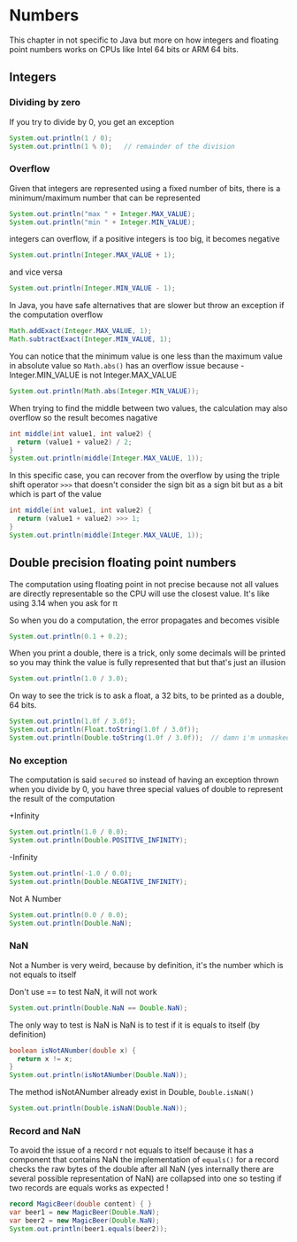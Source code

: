 # Numbers
This chapter in not specific to Java but more on how integers and floating point numbers
works on CPUs like Intel 64 bits or ARM 64 bits.


## Integers

### Dividing by zero
If you try to divide by 0, you get an exception
```java
System.out.println(1 / 0);
System.out.println(1 % 0);   // remainder of the division
```

### Overflow
Given that integers are represented using a fixed number of bits,
there is a minimum/maximum number that can be represented
```java
System.out.println("max " + Integer.MAX_VALUE);
System.out.println("min " + Integer.MIN_VALUE);
```

integers can overflow, if a positive integers is too big, it becomes negative
```java
System.out.println(Integer.MAX_VALUE + 1);
```

and vice versa
```java
System.out.println(Integer.MIN_VALUE - 1);
```

In Java, you have safe alternatives that are slower but throw an exception
if the computation overflow
```java
Math.addExact(Integer.MAX_VALUE, 1);
Math.subtractExact(Integer.MIN_VALUE, 1);
```


You can notice that the minimum value is one less than the maximum value
in absolute value so `Math.abs()` has an overflow issue
because -Integer.MIN_VALUE is not Integer.MAX_VALUE
```java
System.out.println(Math.abs(Integer.MIN_VALUE));
```

When trying to find the middle between two values, the calculation may also overflow
so the result becomes nagative
```java
int middle(int value1, int value2) {
  return (value1 + value2) / 2;
}
System.out.println(middle(Integer.MAX_VALUE, 1));
```

In this specific case, you can recover from the overflow by using
the triple shift operator `>>>` that doesn't consider the sign bit as a sign bit
but as a bit which is part of the value
```java
int middle(int value1, int value2) {
  return (value1 + value2) >>> 1;
}
System.out.println(middle(Integer.MAX_VALUE, 1));
```


## Double precision floating point numbers
The computation using floating point in not precise because not all values are
directly representable so the CPU will use the closest value.
It's like using 3.14 when you ask for π

So when you do a computation, the error propagates and becomes visible
```java
System.out.println(0.1 + 0.2);
```

When you print a double, there is a trick, only some decimals will be printed
so you may think the value is fully represented that but that's just an illusion
```java
System.out.println(1.0 / 3.0);
```

On way to see the trick is to ask a float, a 32 bits, to be printed as a double, 64 bits.
```java
System.out.println(1.0f / 3.0f);
System.out.println(Float.toString(1.0f / 3.0f));
System.out.println(Double.toString(1.0f / 3.0f));  // damn i'm unmasked
```


### No exception
The computation is said `secured` so instead of having an exception thrown
when you divide by 0, you have three special values of double to represent the result
of the computation

+Infinity
```java
System.out.println(1.0 / 0.0);
System.out.println(Double.POSITIVE_INFINITY);
```

-Infinity
```java
System.out.println(-1.0 / 0.0);
System.out.println(Double.NEGATIVE_INFINITY);
```

Not A Number
```java
System.out.println(0.0 / 0.0);
System.out.println(Double.NaN);
```

### NaN
Not a Number is very weird, because by definition, it's the number which is not equals to itself

Don't use == to test NaN, it will not work
```java
System.out.println(Double.NaN == Double.NaN);
```

The only way to test is NaN is NaN is to test if it is equals to itself (by definition)
```java
boolean isNotANumber(double x) {
  return x != x;
}
System.out.println(isNotANumber(Double.NaN));
```

The method isNotANumber already exist in Double, `Double.isNaN()`
```java
System.out.println(Double.isNaN(Double.NaN));
```


### Record and NaN
To avoid the issue of a record r not equals to itself because it has a component
that contains NaN the implementation of `equals()` for a record checks
the raw bytes of the double after all NaN (yes internally there are several possible
representation of NaN) are collapsed into one so testing if two records are equals works as expected !
```java
record MagicBeer(double content) { }
var beer1 = new MagicBeer(Double.NaN);
var beer2 = new MagicBeer(Double.NaN);
System.out.println(beer1.equals(beer2));
```
